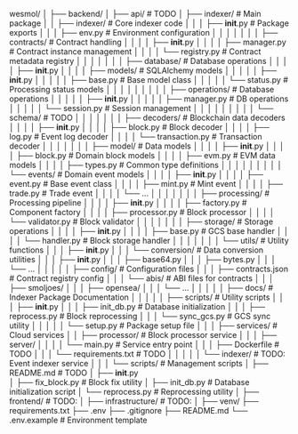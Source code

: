 wesmol/
│
├── backend/
│   ├── api/                          # TODO
│   ├── indexer/                      # Main package
│   │   ├── indexer/                  # Core indexer code
│   │   │   ├── __init__.py           # Package exports
│   │   │   ├── env.py                # Environment configuration
│   │   │   │
│   │   │   ├── contracts/            # Contract handling
│   │   │   │   ├── __init__.py
│   │   │   │   ├── manager.py        # Contract instance management
│   │   │   │   └── registry.py       # Contract metadata registry
│   │   │   │
│   │   │   ├── database/             # Database operations
│   │   │   │   ├── __init__.py
│   │   │   │   ├── models/           # SQLAlchemy models
│   │   │   │   │   ├── __init__.py
│   │   │   │   │   ├── base.py       # Base model class
│   │   │   │   │   └── status.py     # Processing status models
│   │   │   │   │
│   │   │   │   ├── operations/       # Database operations
│   │   │   │   │   ├── __init__.py
│   │   │   │   │   ├── manager.py    # DB operations
│   │   │   │   │   └── session.py    # Session management
│   │   │   │   │
│   │   │   │   └── schema/           # TODO
│   │   │   │
│   │   │   ├── decoders/             # Blockchain data decoders
│   │   │   │   ├── __init__.py
│   │   │   │   ├── block.py          # Block decoder
│   │   │   │   ├── log.py            # Event log decoder 
│   │   │   │   └── transaction.py    # Transaction decoder
│   │   │   │
│   │   │   ├── model/                # Data models
│   │   │   │   ├── __init__.py
│   │   │   │   ├── block.py          # Domain block models
│   │   │   │   ├── evm.py            # EVM data models
│   │   │   │   ├── types.py          # Common type definitions
│   │   │   │   │
│   │   │   │   └── events/           # Domain event models
│   │   │   │       ├── __init__.py
│   │   │   │       ├── event.py      # Base event class
│   │   │   │       ├── mint.py       # Mint event
│   │   │   │       ├── trade.py      # Trade event
│   │   │   │       └── ...
│   │   │   │
│   │   │   ├── processing/           # Processing pipeline
│   │   │   │   ├── __init__.py
│   │   │   │   ├── factory.py        # Component factory
│   │   │   │   ├── processor.py      # Block processor
│   │   │   │   └── validator.py      # Block validator
│   │   │   │
│   │   │   ├── storage/              # Storage operations
│   │   │   │   ├── __init__.py
│   │   │   │   ├── base.py           # GCS base handler
│   │   │   │   └── handler.py        # Block storage handler
│   │   │   │
│   │   │   └── utils/                # Utility functions
│   │   │       ├── __init__.py
│   │   │       └── conversion/       # Data conversion utilities
│   │   │           ├── __init__.py
│   │   │           ├── base64.py
│   │   │           ├── bytes.py
│   │   │           └── ...
│   │   │
│   │   ├── config/                   # Configuration files
│   │   │   ├── contracts.json        # Contract registry config
│   │   │   └── abis/                 # ABI files for contracts
│   │   │       ├── smoljoes/
│   │   │       ├── opensea/
│   │   │       └── ...
│   │   │
│   │   ├── docs/                     # Indexer Package Documentation
│   │   │
│   │   ├── scripts/                  # Utility scripts
│   │   │   ├── __init__.py
│   │   │   ├── init_db.py            # Database initialization
│   │   │   ├── reprocess.py          # Block reprocessing
│   │   │   └── sync_gcs.py           # GCS sync utility
│   │   │
│   │   └── setup.py                  # Package setup file
│   │
│   ├── services/                     # Cloud services
│   │   ├── processor/                # Block processor service
│   │   │   ├── server/
│   │   │   │   └── main.py           # Service entry point
│   │   │   ├── Dockerfile            # TODO
│   │   │   └── requirements.txt      # TODO
│   │   │
│   │   └── indexer/                  # TODO: Event indexer service
│   │
│   └── scripts/                      # Management scripts
│       ├── README.md                 # TODO
│       ├── __init__.py               
│       ├── fix_block.py              # Block fix utility
│       ├── init_db.py                # Database initialization script
│       └── reprocess.py              # Reprocessing utility
│
├── frontend/                         # TODO:
│
├── infrastructure/                   # TODO:
│
├── venv/
├── requirements.txt
├── .env
├── .gitignore
├── README.md
└── .env.example                     # Environment template
